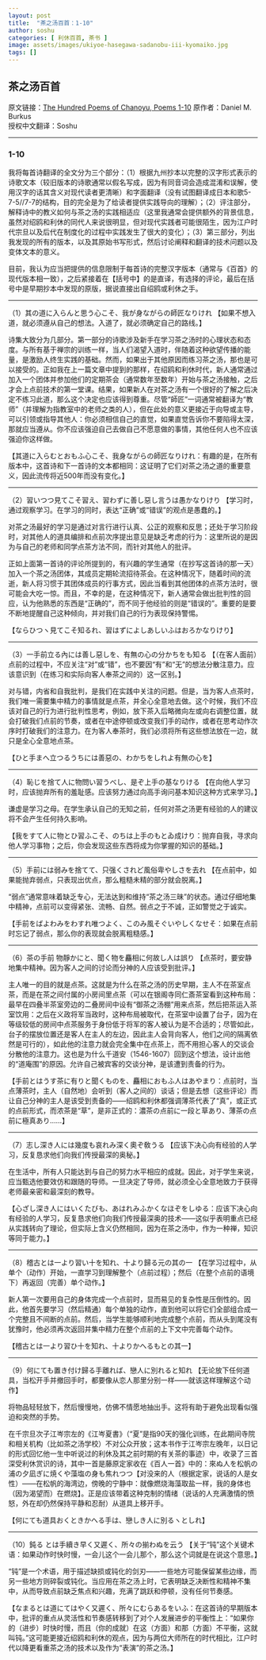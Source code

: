 ```yaml
---
layout: post
title:  "茶之汤百首：1-10"
author: soshu
categories: [ 利休百首, 茶书 ]
image: assets/images/ukiyoe-hasegawa-sadanobu-iii-kyomaiko.jpg
tags: []
---
```


## 茶之汤百首

原文链接：[The Hundred Poems of Chanoyu, Poems 1-10](https://chanoyu-to-wa.tumblr.com/post/21313241092/the-hundred-poems-of-chanoyu-poems-1-10)
原作者：Daniel M. Burkus  
授权中文翻译：Soshu

----

### 1-10

我将每首诗翻译的全文分为三个部分：（1）根据九州抄本以完整的汉字形式表示的诗歌文本（较旧版本的诗歌通常以假名写成，因为有同音词会造成混淆和误解，使用汉字的话其含义对现代读者更清晰）和字面翻译（没有试图翻译成日本和歌5-7-5//7-7的结构，目的完全是为了给读者提供实践导向的理解）；（2）评注部分，解释诗中的教义如何与茶之汤的实践相适应（这里我通常会提供额外的背景信息，虽然对绍鸥和利休的同代人来说很明显，但对现代实践者可能很陌生，因为江户时代宗旦以及后代在制度化的过程中实践发生了很大的变化）；（3）第三部分，列出我发现的所有的版本，以及其原始书写形式，然后讨论阐释和翻译的技术问题以及变体文本的意义。

目前，我认为应当把提供的信息限制于每首诗的完整汉字版本（通常与《百首》的现代版本相一致），之后紧接着在【括号中】的是直译，有选择的评论，最后在括号中是早期抄本中发现的原版，据说直接出自绍鸥或利休之手。

----

（1）其の道に入らんと思う心こそ、我が身ながらの師匠なりけれ 【如果不想入道，就必须遵从自己的想法。入道了，就必须确定自己的路线。】

诗集大致分为几部分。第一部分的诗歌涉及新手在学习茶之汤时的心理状态和态度。与所有基于禅宗的训练一样，当人们渴望入道时，伴随着这种欲望传播的能量，是激励人终生实践的基础。然而，如果出于其他原因而练习茶之汤，那也是可以接受的。正如我在上一篇文章中提到的那样，在绍鸥和利休时代，新人通常通过加入一个团体并参加他们的定期茶会（通常数年至数年）开始与茶之汤接触，之后才会上点前技术的第一堂课。结果，如果新人在对茶之汤有一个很好的了解之后决定不练习此道，那么这个决定也应该得到尊重。尽管“師匠”一词通常被翻译为“教师”（并理解为指教室中的老师之类的人），但在此处的意义更接近于向导或主导，可以引领或指导其他人：你必须相信自己的直觉，如果直觉告诉你不要陷得太深，那就应当遵从。你不应该强迫自己去做自己不愿意做的事情，其他任何人也不应该强迫你这样做。

【其道に入らむとおもふ心こそ、我身ながらの師匠なりけれ：有趣的是，在所有版本中，这首诗和下一首诗的文本都相同：这证明了它们对茶之汤之道的重要意义，因此流传将近500年而没有变化。】

----

（2）習いつつ見てこそ習え、習わずに善し惡し言うは愚かなりけり 【学习时，通过观察学习。在学习的同时，表达“正确”或“错误”的观点是愚蠢的。】

对茶之汤最好的学习是通过对言行进行认真、公正的观察和反思；还处于学习阶段时，对其他人的道具编排和点前次序提出意见是缺乏考虑的行为：这里所说的是因为与自己的老师和同学点茶方法不同，而针对其他人的批评。

正如上面第一首诗的评论所提到的，有兴趣的学生通常（在抄写这首诗的那一天）加入一个茶之汤团体，其成员定期轮流招待茶会。在这种情况下，随着时间的流逝，新人将习惯于其团体成员的行事方式，因此当看到其他团体的点茶方法时，很可能会大吃一惊。而且，不幸的是，在这种情况下，新人通常会做出批判性的回应，认为他熟悉的东西是“正确的”，而不同于他经验的则是“错误的”。重要的是要不断地提醒自己这种倾向，并对我们自己的行为表现保持警惕。

【ならひつヽ見てこそ知るれ、習はずによしあしいふはおろかなりけり】

----

（3）一手前立る內には善し惡しを、有無の心の分かちをも知る 【（在客人面前）点前的过程中，不应关注“对”或“错”，也不要因“有”和“无”的想法分散注意力。应该意识到（在练习和实际向客人奉茶之间的）这一区别。】

对与错，内省和自我批判，是我们在实践中关注的问题。但是，当为客人点茶时，我们唯一需要集中精力的事情就是点茶，并全心全意地去做。这个时候，我们不应该对自己的行为进行批判性思考，例如，放下茶入后略微向左或向右调整位置，就会打破我们点前的节奏，或者在中途停顿或改变我们手的动作，或者在思考动作次序时打破我们的注意力。在为客人奉茶时，我们必须将所有这些想法放在一边，就只是全心全意地点茶。

【ひと手まへ立つるうちには善惡の、わかちをしれよ有無の心を】

----

（4）恥じを捨て人に物問い習うべし、是ぞ上手の基なりける 【在向他人学习时，应该抛弃所有的羞耻感。应该努力通过向高手询问基本知识这种方式来学习。】

谦虚是学习之母。在学生承认自己的无知之前，任何对茶之汤更有经验的人的建议将不会产生任何持久影响。

【我をすて人に物とひ習ふこそ、のちは上手のもとゐ成けり：抛弃自我，寻求向他人学习事物；之后，你会发现这些东西将成为你掌握的知识的基础。】

----

（5）手前には弱みを捨てて、只强くされど風俗卑やしさを去れ 【在点前中，如果能抛弃弱点，只表现出优点，那么粗糙未精的部分就会脱离。】

“弱点”通常意味着缺乏专心，无法达到和维持“茶之汤三昧”的状态。通过仔细地集中精神，点前可以变得紧张、流畅、自然。弱点之于不诚，正如警觉之于诚实。

【手前をばよわみをわすれ唯つよく、このみ風そぐいやしくなせそ：如果在点前时忘记了弱点，那么你的表现就会脱离粗糙感。】

----

（6）茶の手前 物靜かにと、聞く物を麤相に何故し人は誤り 【点茶时，要安静地集中精神。因为客人之间的讨论而分神的人应该受到批评。】

主人唯一的目的就是点茶。这就是为什么在茶之汤的历史早期，主人不在茶室点茶，而是在茶之间付属的小房间里点茶（可以在银阁寺同仁斎茶室看到这种布局：最早在四叠半茶室旁边的二叠房间中设有“御茶之汤棚”用来点茶，然后把茶运入茶室饮用：之后在义政将军当政时，这种布局被取代，在茶室中设置了台子，因为在等级较低的房间中点茶服务于身份低于将军的客人被认为是不合适的；尽管如此，台子的摆放位置还是客人在主人的左边，因此主人会背向客人，他们之间的隔离依然是可行的），如此他的注意力就会完全集中在点茶上，而不用担心客人的交谈会分散他的注意力。这也是为什么千道安（1546-1607）回到这个想法，设计出他的“道庵围”的原因。允许自己被宾客的交谈分神，是该遭到责备的行为。

【手前とはうす茶に有りと聞くものを、麤相におもふ人はあやまり：点前时，当点薄茶时，主人（自然地）会听到（客人之间的）谈话；但是去想（这些评论）而让自己分神的主人是该受到责备的——绍鸥和利休都强调薄茶代表了“真”，或正式的点前形式，而浓茶是“草”，是非正式的：濃茶の点前に一段と草あり、薄茶の点前に極真あり……】

----

（7）志し深き人には幾度も哀れみ深く奧ぞ敎うる 【应该下决心向有经验的人学习，反复恳求他们向我们传授最深的奥秘。】

在生活中，所有人只能达到与自己的努力水平相应的成就。因此，对于学生来说，应当甄选他要效仿和跟随的导师。一旦决定了导师，就必须全心全意地致力于获得老师最亲密和最深刻的教导。

【心ざし深き人にはいくたびも、あはれみふかくなほぞをしゆる：应该下决心向有经验的人学习，反复恳求他们向我们传授最深奥的技术——这似乎表明重点已经从实践转向了理论，但实际上含义仍然相同，因为在茶之汤中，作为一种禅，知识等同于能力。】

----

（8）稽古とは一より習い十を知れ、十より歸る元の其の一 【在学习过程中，从单个（动作）开始，一直学习到理解整个（点前过程）；然后（在整个点前的语境下）再返回（完善）单个动作。】

新人第一次要用自己的身体完成一个点前时，显而易见的复杂性是压倒性的。因此，他首先要学习（然后精通）每个单独的动作，直到他可以将它们全部组合成一个完整且不间断的点前。然后，当学生能够顺利地完成整个点前，而从头到尾没有犹豫时，他必须再次返回并集中精力在整个点前的上下文中完善每个动作。

【稽古とは一より習ひ十を知れ、十よりかへるもとの其一】

----

（9）何にても置き付け歸る手離れば、戀人に別れると知れ 【无论放下任何道具，当松开手并撤回手时，都要像从恋人那里分别一样——就该这样理解这个动作】

将物品轻轻放下，然后慢慢地，仿佛不情愿地抽出手。这将有助于避免出现看似强迫和突然的手势。

在千宗旦次子江岑宗左的《江岑夏書》（“夏”是指90天的强化训练，在此期间寺院和相关机构（比如茶之汤学校）不对公众开放；这本书作于江岑宗左晚年，以日记的形式回忆他一生中听说过的利休及其之前时期的有关茶的事迹）中，收录了三首深受利休赏识的诗，其中一首是藤原定家收在《百人一首》中的：來ぬ人を松帆の浦の夕凪ぎに焼くや藻塩の身も焦れつつ【对没来的人（根据定家，说话的人是女性）——在松帆的海湾边，傍晚的宁静中：就像燃烧海藻取盐一样，我的身体也（因为渴望而）在燃烧】。正是应该带着这种克制的情绪（说话的人充满激情的愤怒，外在却仍然保持平静和忍耐）从道具上移开手。

【何にても道具おくときかへる手は、戀しき人に別るヽとしれ】

----

（10）鈍る とは手續き早く又遲く、所々の揃わぬを云う 【关于“钝”这个关键术语：如果动作时快时慢，一会儿这个一会儿那个，那么这个词就是在说这个意思。】

“钝”是一个术语，用于描述缺损或钝化的剑刃——一些地方可能保留某些边缘，而另一些地方则碎裂或钝化。当应用在茶之汤上时，它表明缺乏决断性和精神不集中，从而导致点前缺乏焦点和兴趣，充满了跳跃和停顿，没有任何节奏感。

【なまるとは道にてはやく又遲く、所々にむらあるをいふ：在这首诗的早期版本中，批评的重点从灵活性和节奏感转移到了对个人发展进步的平衡性上：“如果你的（进步）时快时慢，而且（你的成就）在这（方面）和那（方面）不平衡，这就叫钝。”这可能更接近绍鸥和利休的观点，因为与两位大师所在的时代相比，江户时代以降更看重茶之汤的技术以及作为“表演”的茶之汤。】
